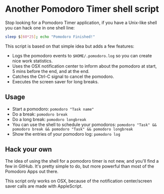 # Another Pomodoro Timer shell script

Stop looking for a Pomodoro Timer application, if you have a Unix-like shell you can hack one in one shell line:

```sh
sleep $[60*25]; echo "Pomodoro Finished!"
```

This script is based on that simple idea but adds a few features:
* Logs the pomodoro events to `$HOME/.pomodoro.log` so you can create nice work statistics.
* Uses the OSX notification center to inform about the pomodoro at start, 5 mins before the end, and at the end.
* Catches the Ctrl-C signal to cancel the pomodoro.
* Executes the screen saver for long breaks.

Usage
-----

* Start a pomodoro: `pomodoro "Task name"`
* Do a break: `pomodoro break`
* Do a long break: `pomodoro longbreak`
* You can use the shell to schedule your pomodoros: `pomodoro "Task" && pomodoro break && pomodoro "Task" && pomodoro longbreak`
* Show the entries of your pomodoro log: `pomodoro log`

Hack your own
-------------

The idea of using the shell for a pomodoro timer is not new, and you'll find a few in GitHub.
It's pretty simple to do, but more powerful than most of the Pomodoro Apps out there.

This script only works on OSX, because of the notification center/screen saver calls are made with AppleScript.

